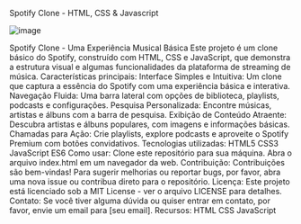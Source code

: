 Spotify Clone - HTML, CSS & Javascript

![image](https://github.com/user-attachments/assets/ecc24626-add2-4423-b479-f33db6bb563c)

Spotify Clone - Uma Experiência Musical Básica
Este projeto é um clone básico do Spotify, construído com HTML, CSS e JavaScript, que demonstra a estrutura visual e algumas funcionalidades da plataforma de streaming de música.
Características principais:
Interface Simples e Intuitiva: Um clone que captura a essência do Spotify com uma experiência básica e interativa.
Navegação Fluida: Uma barra lateral com opções de biblioteca, playlists, podcasts e configurações.
Pesquisa Personalizada: Encontre músicas, artistas e álbuns com a barra de pesquisa.
Exibição de Conteúdo Atraente: Descubra artistas e álbuns populares, com imagens e informações básicas.
Chamadas para Ação: Crie playlists, explore podcasts e aproveite o Spotify Premium com botões convidativos.
Tecnologias utilizadas:
HTML5
CSS3
JavaScript ES6
Como usar:
Clone este repositório para sua máquina.
Abra o arquivo index.html em um navegador da web.
Contribuição:
Contribuições são bem-vindas! Para sugerir melhorias ou reportar bugs, por favor, abra uma nova issue ou contribua direto para o repositório.
Licença:
Este projeto está licenciado sob a MIT License - ver o arquivo LICENSE para detalhes.
Contato:
Se você tiver alguma dúvida ou quiser entrar em contato, por favor, envie um email para [seu email].
Recursos:
HTML
CSS
JavaScript
